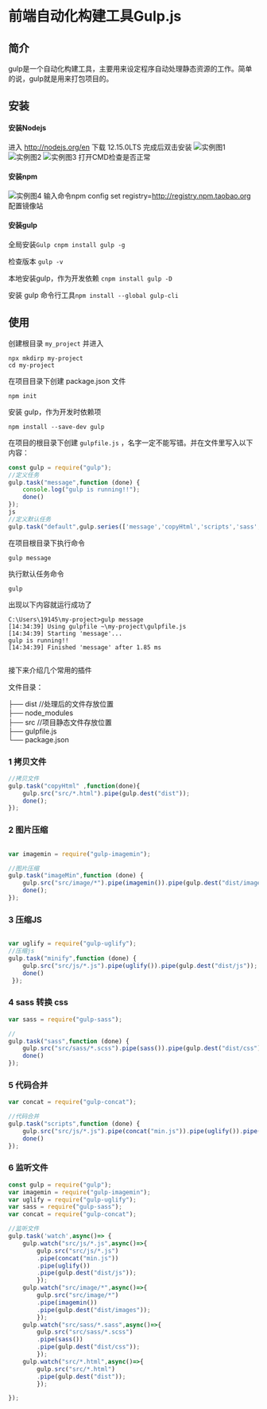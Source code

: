 # 前端自动化构建工具Gulp.js
## 简介
gulp是一个自动化构建工具，主要用来设定程序自动处理静态资源的工作。简单的说，gulp就是用来打包项目的。
## 安装
#### 安装Nodejs
进入 http://nodejs.org/en 下载 12.15.0LTS
完成后双击安装
![实例图1](assets/20200210-01-刘玉江-1.png)
![实例图2](assets/20200210-01-刘玉江-2.png)
![实例图3](assets/20200210-01-刘玉江-3.png)
打开CMD检查是否正常
#### 安装npm
![实例图4](assets/20200210-01-刘玉江-4.png)
输入命令npm config set registry=http://registry.npm.taobao.org 配置镜像站
#### 安装gulp
全局安装```Gulp cnpm install gulp -g```

检查版本 ```gulp -v```

本地安装gulp，作为开发依赖 ```cnpm install gulp -D```

安装 gulp 命令行工具```npm install --global gulp-cli```

## 使用
创建根目录 ```my_project``` 并进入
```
npx mkdirp my-project
cd my-project
```
在项目目录下创建 package.json 文件
``` 
npm init
```
安装 gulp，作为开发时依赖项
```
npm install --save-dev gulp
```
在项目的根目录下创建 ```gulpfile.js``` ，名字一定不能写错。并在文件里写入以下内容：
```js
const gulp = require("gulp");
//定义任务
gulp.task("message",function (done) {
    console.log("gulp is running!!");
    done()
});
js
//定义默认任务 
gulp.task("default",gulp.series(['message','copyHtml','scripts','sass','imageMin']));


```
在项目根目录下执行命令
 ```
 gulp message
 ```
执行默认任务命令
```
gulp
```

出现以下内容就运行成功了
```
C:\Users\19145\my-project>gulp message
[14:34:39] Using gulpfile ~\my-project\gulpfile.js
[14:34:39] Starting 'message'...
gulp is running!!
[14:34:39] Finished 'message' after 1.85 ms


```
接下来介绍几个常用的插件

文件目录：

├── dist      //处理后的文件存放位置     
├── node_modules    
├── src      //项目静态文件存放位置    
├── gulpfile.js    
└── package.json

### 1 拷贝文件 

```js
//拷贝文件
gulp.task("copyHtml" ,function(done){
    gulp.src("src/*.html").pipe(gulp.dest("dist"));
    done();
});

```
### 2 图片压缩

```js

var imagemin = require("gulp-imagemin");

//图片压缩
gulp.task("imageMin",function (done) {
    gulp.src("src/image/*").pipe(imagemin()).pipe(gulp.dest("dist/images"));
    done();
});

```
### 3 压缩JS

```js

var uglify = require("gulp-uglify");
//压缩js
gulp.task("minify",function (done) {
    gulp.src("src/js/*.js").pipe(uglify()).pipe(gulp.dest("dist/js"));
    done()
 });

```
### 4 sass 转换 css
```js
var sass = require("gulp-sass");

//
gulp.task("sass",function (done) {
    gulp.src("src/sass/*.scss").pipe(sass()).pipe(gulp.dest("dist/css"));
    done()
});
```

### 5 代码合并
```js
var concat = require("gulp-concat");

//代码合并
gulp.task("scripts",function (done) {
    gulp.src("src/js/*.js").pipe(concat("min.js")).pipe(uglify()).pipe(gulp.dest("dist/js"));
    done()
});

```
### 6 监听文件

```js
const gulp = require("gulp");
var imagemin = require("gulp-imagemin");
var uglify = require("gulp-uglify");
var sass = require("gulp-sass");
var concat = require("gulp-concat");

//监听文件
gulp.task('watch',async()=> {
    gulp.watch("src/js/*.js",async()=>{
        gulp.src("src/js/*.js")
        .pipe(concat("min.js"))
        .pipe(uglify())
        .pipe(gulp.dest("dist/js"));
        });
    gulp.watch("src/image/*",async()=>{
        gulp.src("src/image/*")
        .pipe(imagemin())
        .pipe(gulp.dest("dist/images"));
        });
    gulp.watch("src/sass/*.sass",async()=>{
        gulp.src("src/sass/*.scss")
        .pipe(sass())
        .pipe(gulp.dest("dist/css"));
        });
    gulp.watch("src/*.html",async()=>{
        gulp.src("src/*.html")
        .pipe(gulp.dest("dist"));
        });

});

```


